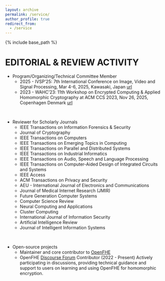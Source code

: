 ```yaml
---
layout: archive
permalink: /service/
author_profile: true
redirect_from:
  - /service
---
```


{% include base_path %}

EDITORIAL & REVIEW ACTIVITY 
======
* Program/Organizing/Technical Committee Member
  * 2025 - IVSP’25: 7th International Conference on Image, Video and Signal Processing, Mar 4-6, 2025, Kawasaki, Japan [url](https://ivsp.net/index.html)
  * 2023 - WAHC’23: 11th Workshop on Encrypted Computing & Applied Homomorphic Cryptography at ACM CCS 2023, Nov 26, 2025, Copenhagen Denmark [url](https://homomorphicencryption.org/workshops-wahc23/)

&nbsp;

* Reviewer for Scholarly Journals
  * IEEE Transactions on Information Forensics & Security
  * Journal of Cryptography
  * IEEE Transactions on Computers
  * IEEE Transactions on Emerging Topics in Computing
  * IEEE Transactions on Parallel and Distributed Systems
  * IEEE Transactions on Industrial Informatics
  * IEEE Transactions on Audio, Speech and Language Processing
  * IEEE Transactions on Computer-Aided Design of Integrated Circuits and Systems
  * IEEE Access
  * ACM Transactions on Privacy and Security
  * AEU - International Journal of Electronics and Communications
  * Journal of Medical Internet Research (JMIR)
  * Future Generation Computer Systems
  * Computer Science Review
  * Neural Computing and Applications
  * Cluster Computing
  * International Journal of Information Security
  * Artificial Intelligence Review
  * Journal of Intelligent Information Systems

&nbsp;

* Open-source projects
  * Maintainer and core contributor to [OpenFHE](https://github.com/openfheorg/openfhe-development)
  * OpenFHE [Discourse Forum](https://openfhe.discourse.group/) Contributor (2022 - Present)
      Actively participating in discussions, providing technical guidance and support to users on learning and using OpenFHE for homomorphic encryption.
